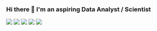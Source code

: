 ### Hi there 👋 I'm an aspiring Data Analyst / Scientist

![](https://img.shields.io/badge/python-v3.7-blue) 
![](https://img.shields.io/badge/NumPy-Scientific%20Computing-9cf)
![](https://img.shields.io/badge/Pandas-Data%20Analysis-9cf) 
![](https://img.shields.io/badge/scikit--learn-Machine%20Learning-orange)
![](https://img.shields.io/badge/Stata-Statistical%20Software-lightgrey)
